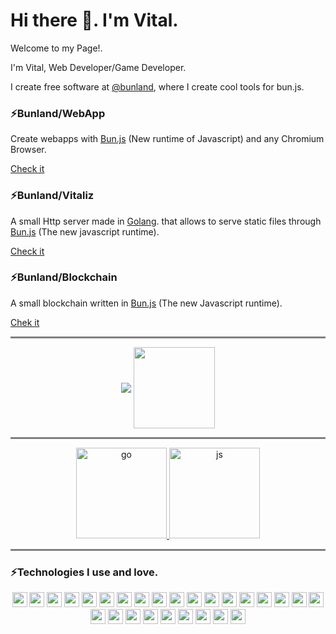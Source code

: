 # Hi there 👋. I'm Vital.

Welcome to my Page!.

I'm Vital, Web Developer/Game Developer.

I create free software at [@bunland](https://github.com/Bunland), where I create cool tools for bun.js.

### ⚡Bunland/WebApp
Create webapps with [Bun.js](http://bun.sh) (New runtime of Javascript) and any Chromium Browser. 

[Check it](https://github.com/Bunland/webapp)

### ⚡Bunland/Vitaliz
A small Http server made in [Golang](https://go.dev/). that allows to serve static files through [Bun.js](http://bun.sh) (The new javascript runtime).

[Check it](https://github.com/Bunland/Vitaliz)

### ⚡Bunland/Blockchain
A small blockchain written in [Bun.js](http://bun.sh) (The new Javascript runtime).

[Chek it](https://github.com/Bunland/Bun-Blockchain)

<hr style="height:3px;border-width:0;color:gray;background-color:gray">

<p align="center" width="50%>
  <a href="https://github.com/AVS1508">
    <img align="center" src="https://github-readme-stats.vercel.app/api?username=vitalspace&theme=dark&show_icons=true" />
    <img align="center" src="https://github-readme-stats.vercel.app/api/top-langs/?username=vitalspace&layout=compact&theme=dark&langs_count=9&hide=css,scss,html,ejs,java,plpgsql,objective-c,less,typescript,ruby,starlark,vue,tsql,assembly,hack,python,makefile,perl,c,shell,batchfile,smarty,php,dockerfile,c%2B%2B,kotlin,brightscript" height="130"/> 
  </a>
</p>

<hr style="height:3px;border-width:0;color:gray;background-color:gray">

<p align="center">
<a href="https://github.com/Bunland/Vitaliz" target="_blank"> <img src="https://github-readme-stats.vercel.app/api/pin/?username=Bunland&theme=dark&repo=Vitaliz" alt="go" height="145"/> </a>
<a href="https://github.com/Bunland/webapp" target="_blank"> <img src="https://github-readme-stats.vercel.app/api/pin/?username=Bunland&theme=dark&repo=webapp" alt="js" height="145"/> </a>
</p>

<hr style="height:3px;border-width:0;color:gray;background-color:gray">

### ⚡Technologies I use and love.
  <p align="center">
          <img src="https://github.com/get-icon/geticon/raw/master/icons/aws.svg" width="24px" height="24px" />
          <img src="https://github.com/get-icon/geticon/raw/master/icons/bash.svg" width="24px" height="24px" />
          <img src="https://bun.sh/logo-square.png" width="24px" height="24px" />
          <img src="https://github.com/get-icon/geticon/raw/master/icons/docker-icon.svg" width="24px" height="24px" />
          <img src="https://github.com/get-icon/geticon/raw/master/icons/express.svg" width="24px" height="24px" />
          <img src="https://github.com/get-icon/geticon/raw/master/icons/git-icon.svg" width="24px" height="24px" />
          <img src="https://github.com/get-icon/geticon/raw/master/icons/github-icon.svg" width="24px" height="24px" />
          <img src="https://github.com/get-icon/geticon/raw/master/icons/go.svg" width="24px" height="24px" />
          <img src="https://github.com/get-icon/geticon/raw/master/icons/google-icon.svg" width="24px" height="24px" />
          <img src="https://github.com/get-icon/geticon/raw/master/icons/javascript.svg" width="24px" height="24px" />
          <img src="https://github.com/get-icon/geticon/raw/master/icons/jenkins.svg" width="24px" height="24px" />
          <img src="https://github.com/get-icon/geticon/raw/master/icons/jest.svg" width="24px" height="24px" />
          <img src="https://github.com/get-icon/geticon/raw/master/icons/linux-tux.svg" width="24px" height="24px" />
          <img
            src="https://github.com/get-icon/geticon/raw/master/icons/microsoft-windows.svg"
            width="24px"
            height="24px"
          />
          <img src="https://github.com/get-icon/geticon/raw/master/icons/mongodb-icon.svg" width="24px" height="24px" />
          <img src="https://github.com/get-icon/geticon/raw/master/icons/nginx.svg" width="24px" height="24px" />
          <img src="https://github.com/get-icon/geticon/raw/master/icons/nodejs-icon.svg" width="24px" height="24px" />
          <img src="https://github.com/get-icon/geticon/raw/master/icons/npm.svg" width="24px" height="24px" />
          <img src="https://github.com/get-icon/geticon/raw/master/icons/prettier.svg" width="24px" height="24px" />
          <img src="https://github.com/get-icon/geticon/raw/master/icons/puppeteer.svg" width="24px" height="24px" />
          <img src="https://github.com/get-icon/geticon/raw/master/icons/threejs.svg" width="24px" height="24px" />
          <img src="https://github.com/get-icon/geticon/raw/master/icons/twilio.svg" width="24px" height="24px" />
          <img
            src="https://github.com/get-icon/geticon/raw/master/icons/typescript-icon.svg"
            width="24px"
            height="24px"
          />
          <img src="https://github.com/get-icon/geticon/raw/master/icons/ubuntu.svg" width="24px" height="24px" />
          <img src="https://github.com/get-icon/geticon/raw/master/icons/webpack.svg" width="24px" height="24px" />
          <img src="https://github.com/get-icon/geticon/raw/master/icons/webrtc.svg" width="24px" height="24px" />
          <img src="https://upload.wikimedia.org/wikipedia/commons/9/98/Solidity_logo.svg" width="24px" height="24px" />
        </p>

<!--
**vitalspace/vitalspace** is a ✨ _special_ ✨ repository because its `README.md` (this file) appears on your GitHub profile.

Here are some ideas to get you started:

- 🔭 I’m currently working on ...
- 🌱 I’m currently learning ...
- 👯 I’m looking to collaborate on ...
- 🤔 I’m looking for help with ...
- 💬 Ask me about ...
- 📫 How to reach me: ...
- 😄 Pronouns: ...
- ⚡ Fun fact: ...
-->
